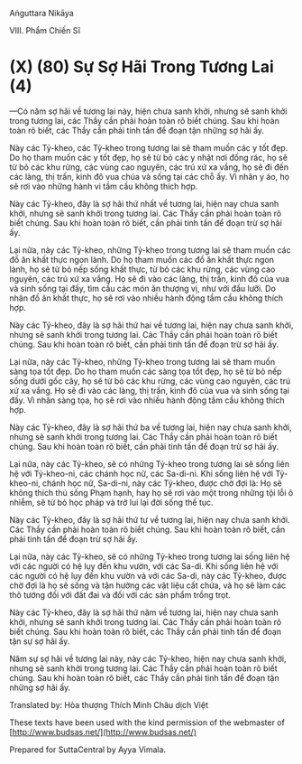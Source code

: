  

Aṅguttara Nikāya

VIII. Phẩm Chiến Sĩ

# (X) (80) Sự Sợ Hãi Trong Tương Lai (4)

—Có năm sợ hãi về tương lai này, hiện chưa sanh khởi, nhưng sẽ sanh khởi trong tương lai, các Thầy cần phải hoàn toàn rõ biết chúng. Sau khi hoàn toàn rõ biết, các Thầy cần phải tinh tấn để đoạn tận những sợ hãi ấy.

Này các Tỷ-kheo, các Tỷ-kheo trong tương lai sẽ tham muốn các y tốt đẹp. Do họ tham muốn các y tốt đẹp, họ sẽ từ bỏ các y nhặt nơi đống rác, họ sẽ từ bỏ các khu rừng, các vùng cao nguyên, các trú xứ xa vắng, họ sẽ đi đến các làng, thị trấn, kinh đô vua chúa và sống tại các chỗ ấy. Vì nhân y áo, họ sẽ rơi vào những hành vi tầm cầu không thích hợp.

Này các Tỷ-kheo, đây là sợ hãi thứ nhất về tương lai, hiện nay chưa sanh khởi, nhưng sẽ sanh khởi trong tương lai. Các Thầy cần phải hoàn toàn rõ biết chúng. Sau khi hoàn toàn rõ biết, cần phải tinh tấn để đoạn trừ sợ hãi ấy.

Lại nữa, này các Tỷ-kheo, những Tỷ-kheo trong tương lai sẽ tham muốn các đồ ăn khất thực ngon lành. Do họ tham muốn các đồ ăn khất thực ngon lành, họ sẽ từ bỏ nếp sống khất thực, từ bỏ các khu rừng, các vùng cao nguyên, các trú xứ xa vắng. Họ sẽ đi vào các làng, thị trấn, kinh đô của vua và sinh sống tại đấy, tìm cầu các món ăn thượng vị, như với đầu lưỡi. Do nhân đồ ăn khất thực, họ sẽ rơi vào nhiều hành động tầm cầu không thích hợp.

Này các Tỷ-kheo, đây là sợ hãi thứ hai về tương lai, hiện nay chưa sanh khởi, nhưng sẽ sanh khởi trong tương lai. Các Thầy cần phải hoàn toàn rõ biết chúng. Sau khi hoàn toàn rõ biết, cần phải tinh tấn để đoạn trừ sợ hãi ấy.

Lại nữa, này các Tỷ-kheo, những Tỷ-kheo trong tương lai sẽ tham muốn sàng tọa tốt đẹp. Do họ tham muốn các sàng tọa tốt đẹp, họ sẽ từ bỏ nếp sống dưới gốc cây, họ sẽ từ bỏ các khu rừng, các vùng cao nguyên, các trú xứ xa vắng. Họ sẽ đi vào các làng, thị trấn, kinh đô của vua và sinh sống tại đấy. Vì nhân sàng tọa, họ sẽ rơi vào nhiều hành động tầm cầu không thích hợp.

Này các Tỷ-kheo, đây là sợ hãi thứ ba về tương lai, hiện nay chưa sanh khởi, nhưng sẽ sanh khởi trong tương lai. Các Thầy cần phải hoàn toàn rõ biết chúng. Sau khi hoàn toàn rõ biết, cần phải tinh tấn để đoạn trừ sợ hãi ấy.

Lại nữa, này các Tỷ-kheo, sẽ có những Tỷ-kheo trong tương lai sẽ sống liên hệ với Tỷ-kheo-ni, các chánh học nữ, các Sa-di-ni. Khi sống liên hệ với Tỷ-kheo-ni, chánh học nữ, Sa-di-ni, này các Tỷ-kheo, được chờ đợi là: Họ sẽ không thích thú sống Phạm hạnh, hay họ sẽ rơi vào một trong những tội lỗi ô nhiễm, sẽ từ bỏ học pháp và trở lui lại đời sống thế tục.

Này các Tỷ-kheo, đây là sợ hãi thứ tư về tương lai, hiện nay chưa sanh khởi. Các Thầy cần phải hoàn toàn rõ biết chúng. Sau khi hoàn toàn rõ biết, cần phải tinh tấn để đoạn trừ sợ hãi ấy.

Lại nữa, này các Tỷ-kheo, sẽ có những Tỷ-kheo trong tương lai sống liên hệ với các người có hệ lụy đến khu vườn, với các Sa-di. Khi sống liên hệ với các người có hệ lụy đến khu vườn và với các Sa-di, này các Tỷ-kheo, được chờ đợi là họ sẽ sống và tận hưởng các vật liệu cất chứa, và họ sẽ làm các thô tướng đối với đất đai và đối với các sản phẩm trồng trọt.

Này các Tỷ-kheo, đây là sợ hãi thứ năm về tương lai, hiện nay chưa sanh khởi, nhưng sẽ sanh khởi trong tương lai. Các Thầy cần phải hoàn toàn rõ biết chúng. Sau khi hoàn toàn rõ biết, các Thầy cần phải tinh tấn để đoạn tận sự sợ hãi ấy.

Năm sự sợ hãi về tương lai này, này các Tỷ-kheo, hiện nay chưa sanh khởi, nhưng sẽ sanh khởi trong tương lai. Các Thầy cần phải hoàn toàn rõ biết chúng. Sau khi hoàn toàn rõ biết, các Thầy cần phải tinh tấn để đoạn tận những sợ hãi ấy.

Translated by: Hòa thượng Thích Minh Châu dịch Việt

These texts have been used with the kind permission of the webmaster of [http://www.budsas.net/](http://www.budsas.net/)

Prepared for SuttaCentral by Ayya Vimala.
